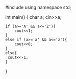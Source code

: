 #include<iostream>
using namespace std;



int main() {
    char a;
	cin>>a;
    
    if (a>='A' && a<='Z'){
        cout<<1;
    }
	else if (a>='a' && a<='z'){
        cout<<0;
    }
    else{
     cout<<-1;
    }

}
